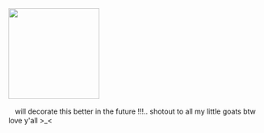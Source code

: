 <div align-"center">
<img src="https://i.postimg.cc/y63n08Sw/IMG-7461.jpg)"width="180px" />

ㅤwill decorate this better in the future !!!.. shotout to all my little goats btw love y'all >_<
